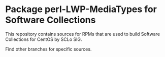 # Package perl-LWP-MediaTypes for Software Collections

This repository contains sources for RPMs that are used
to build Software Collections for CentOS by SCLo SIG.

Find other branches for specific sources.

